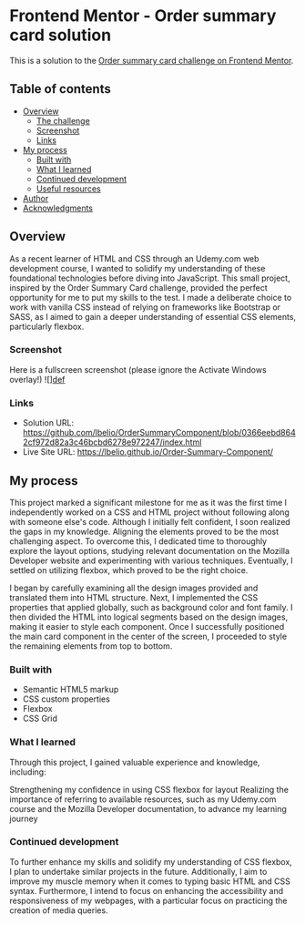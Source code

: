 # Frontend Mentor - Order summary card solution

This is a solution to the [Order summary card challenge on Frontend Mentor](https://www.frontendmentor.io/challenges/order-summary-component-QlPmajDUj).

## Table of contents

- [Overview](#overview)
  - [The challenge](#the-challenge)
  - [Screenshot](#screenshot)
  - [Links](#links)
- [My process](#my-process)
  - [Built with](#built-with)
  - [What I learned](#what-i-learned)
  - [Continued development](#continued-development)
  - [Useful resources](#useful-resources)
- [Author](#author)
- [Acknowledgments](#acknowledgments)

## Overview

As a recent learner of HTML and CSS through an Udemy.com web development course, I wanted to solidify my understanding of these foundational technologies before diving into JavaScript. This small project, inspired by the Order Summary Card challenge, provided the perfect opportunity for me to put my skills to the test. I made a deliberate choice to work with vanilla CSS instead of relying on frameworks like Bootstrap or SASS, as I aimed to gain a deeper understanding of essential CSS elements, particularly flexbox.

### Screenshot

Here is a fullscreen screenshot (please ignore the Activate Windows overlay!) ![][def](./OrderSummaryComponent.jpg)

### Links

- Solution URL: https://github.com/lbelio/OrderSummaryComponent/blob/0366eebd8642cf972d82a3c46bcbd6278e972247/index.html
- Live Site URL: https://lbelio.github.io/Order-Summary-Component/

## My process

This project marked a significant milestone for me as it was the first time I independently worked on a CSS and HTML project without following along with someone else's code. Although I initially felt confident, I soon realized the gaps in my knowledge. Aligning the elements proved to be the most challenging aspect. To overcome this, I dedicated time to thoroughly explore the layout options, studying relevant documentation on the Mozilla Developer website and experimenting with various techniques. Eventually, I settled on utilizing flexbox, which proved to be the right choice.

I began by carefully examining all the design images provided and translated them into HTML structure. Next, I implemented the CSS properties that applied globally, such as background color and font family. I then divided the HTML into logical segments based on the design images, making it easier to style each component. Once I successfully positioned the main card component in the center of the screen, I proceeded to style the remaining elements from top to bottom.

### Built with

- Semantic HTML5 markup
- CSS custom properties
- Flexbox
- CSS Grid

### What I learned

Through this project, I gained valuable experience and knowledge, including:

Strengthening my confidence in using CSS flexbox for layout
Realizing the importance of referring to available resources, such as my Udemy.com course and the Mozilla Developer documentation, to advance my learning journey

### Continued development

To further enhance my skills and solidify my understanding of CSS flexbox, I plan to undertake similar projects in the future. Additionally, I aim to improve my muscle memory when it comes to typing basic HTML and CSS syntax. Furthermore, I intend to focus on enhancing the accessibility and responsiveness of my webpages, with a particular focus on practicing the creation of media queries.


